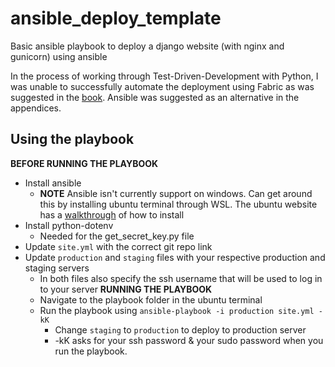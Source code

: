# ansible_deploy_template
Basic ansible playbook to deploy a django website (with nginx and gunicorn) using ansible

In the process of working through Test-Driven-Development with Python, I was unable to successfully automate the deployment using Fabric as was suggested in the [book](https://www.obeythetestinggoat.com/book/chapter_automate_deployment_with_fabric.html). Ansible was suggested as an alternative in the appendices. 

## Using the playbook
**BEFORE RUNNING THE PLAYBOOK**
* Install ansible
     * **NOTE** Ansible isn't currently support on windows. Can get around this by installing ubuntu terminal through WSL. The ubuntu website has a [walkthrough](https://ubuntu.com/tutorials/ubuntu-on-windows) of how to install
* Install python-dotenv
     * Needed for the get_secret_key.py file
* Update `site.yml` with the correct git repo link
* Update `production` and `staging` files with your respective production and staging servers
     * In both files also specify the ssh username that will be used to log in to your server
**RUNNING THE PLAYBOOK**
  * Navigate to the playbook folder in the ubuntu terminal
  * Run the playbook using `ansible-playbook -i production site.yml -kK`
    * Change `staging` to `production` to deploy to production server
    * -kK asks for your ssh password & your sudo password when you run the playbook.
